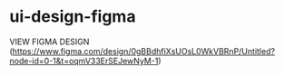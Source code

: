 # ui-design-figma
VIEW FIGMA DESIGN
(https://www.figma.com/design/0gBBdhfiXsUOsL0WkVBRnP/Untitled?node-id=0-1&t=oqmV33ErSEJewNyM-1)
